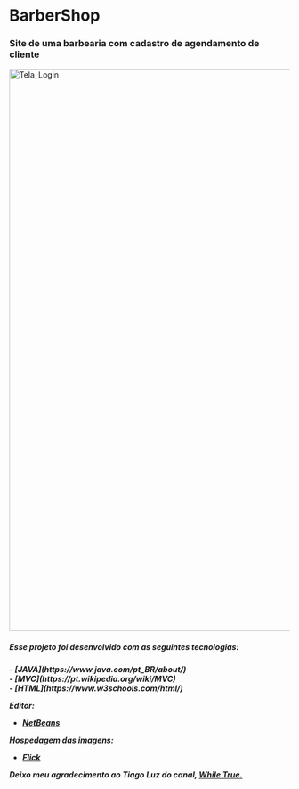<h1> BarberShop </h1>
<h3>Site de uma barbearia com cadastro de agendamento de cliente</h3>

<a data-flickr-embed="true" href="https://www.flickr.com/gp/188964866@N08/wTekA0" title="Tela_Login"><img src="https://live.staticflickr.com/65535/50005978586_57c3a4229b_b.jpg" width="779" height="1009" alt="Tela_Login"></a>


<h5>Esse projeto foi desenvolvido com as seguintes tecnologias:<h5>
- [JAVA](https://www.java.com/pt_BR/about/)<br>
- [MVC](https://pt.wikipedia.org/wiki/MVC)<br>
- [HTML](https://www.w3schools.com/html/)<br>

Editor:  <br>
- [NetBeans](https://netbeans.org/)<br>

Hospedagem das imagens:<br>
- [Flick](https://www.flickr.com/)<br>


Deixo meu agradecimento ao <strong>Tiago Luz </strong>do canal, <a href="https://www.youtube.com/channel/UCI4mJ2FXeA-RuDbwZA0z_MA/videos">While True.</a> 
